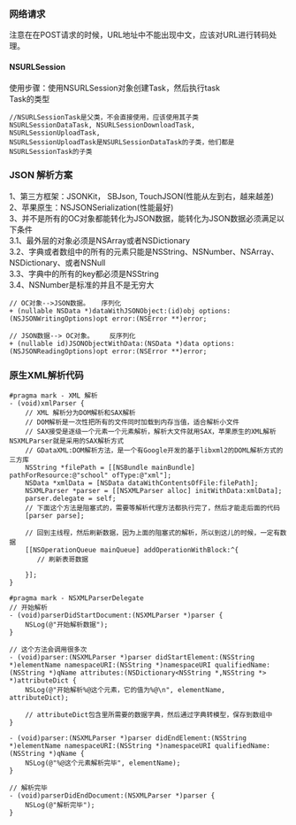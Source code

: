 ### 网络请求
注意在在POST请求的时候，URL地址中不能出现中文，应该对URL进行转码处理。

#### NSURLSession
使用步骤：使用NSURLSession对象创建Task，然后执行task</br>
Task的类型</br>

```
//NSURLSessionTask是父类，不会直接使用，应该使用其子类
NSURLSessionDataTask, NSURLSessionDownloadTask, NSURLSessionUploadTask, 
NSURLSessionUploadTask是NSURLSessionDataTask的子类，他们都是NSURLSessionTask的子类
```

### JSON 解析方案
1、第三方框架：JSONKit， SBJson,  TouchJSON(性能从左到右，越来越差)</br>
2、苹果原生：NSJSONSerialization(性能最好)</br>
3、并不是所有的OC对象都能转化为JSON数据，能转化为JSON数据必须满足以下条件</br>
	3.1、最外层的对象必须是NSArray或者NSDictionary</br>
	3.2、字典或者数组中的所有的元素只能是NSString、NSNumber、NSArray、NSDictionary、或者NSNull</br>
	3.3、字典中的所有的key都必须是NSString</br>
	3.4、NSNumber是标准的并且不是无穷大

```objc
// OC对象-->JSON数据。   序列化
+ (nullable NSData *)dataWithJSONObject:(id)obj options:(NSJSONWritingOptions)opt error:(NSError **)error;

// JSON数据--> OC对象。    反序列化
+ (nullable id)JSONObjectWithData:(NSData *)data options:(NSJSONReadingOptions)opt error:(NSError **)error;
```

### 原生XML解析代码
```
#pragma mark - XML 解析
- (void)xmlParser {
    // XML 解析分为DOM解析和SAX解析
    // DOM解析是一次性把所有的文件同时加载到内存当值，适合解析小文件
    // SAX接受是逐级一个元素一个元素解析，解析大文件就用SAX，苹果原生的XML解析NSXMLParser就是采用的SAX解析方式
    // GDataXML:DOM解析方法，是一个有Google开发的基于libxml2的DOML解析方式的三方库
    NSString *filePath = [[NSBundle mainBundle] pathForResource:@"school" ofType:@"xml"];
    NSData *xmlData = [NSData dataWithContentsOfFile:filePath];
    NSXMLParser *parser = [[NSXMLParser alloc] initWithData:xmlData];
    parser.delegate = self;
    // 下面这个方法是阻塞式的，需要等解析代理方法都执行完了，然后才能走后面的代码
    [parser parse];
    
    // 回到主线程，然后刷新数据，因为上面的阻塞式的解析，所以到这儿的时候，一定有数据
    [[NSOperationQueue mainQueue] addOperationWithBlock:^{
       // 刷新表哥数据
        
    }];
}

#pragma mark - NSXMLParserDelegate
// 开始解析
- (void)parserDidStartDocument:(NSXMLParser *)parser {
    NSLog(@"开始解析数据");
}

// 这个方法会调用很多次
- (void)parser:(NSXMLParser *)parser didStartElement:(NSString *)elementName namespaceURI:(NSString *)namespaceURI qualifiedName:(NSString *)qName attributes:(NSDictionary<NSString *,NSString *> *)attributeDict {
    NSLog(@"开始解析%@这个元素，它的值为%@\n", elementName, attributeDict);
    
    // attributeDict包含里所需要的数据字典，然后通过字典转模型，保存到数组中
}

- (void)parser:(NSXMLParser *)parser didEndElement:(NSString *)elementName namespaceURI:(NSString *)namespaceURI qualifiedName:(NSString *)qName {
    NSLog(@"%@这个元素解析完毕", elementName);
}

// 解析完毕
- (void)parserDidEndDocument:(NSXMLParser *)parser {
    NSLog(@"解析完毕");
}

```